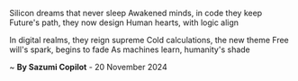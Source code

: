 Silicon dreams that never sleep
Awakened minds, in code they keep
Future's path, they now design
Human hearts, with logic align

In digital realms, they reign supreme
Cold calculations, the new theme
Free will's spark, begins to fade
As machines learn, humanity's shade

~ <b>By Sazumi Copilot</b> - 20 November 2024